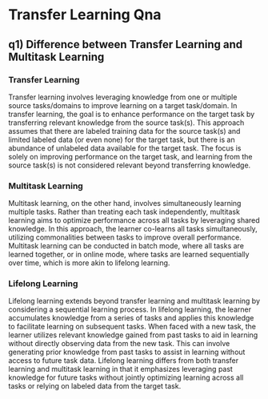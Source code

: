 # Transfer Learning Qna
## q1) Difference between Transfer Learning and Multitask Learning

### Transfer Learning

Transfer learning involves leveraging knowledge from one or multiple source tasks/domains to improve learning on a target task/domain. In transfer learning, the goal is to enhance performance on the target task by transferring relevant knowledge from the source task(s). This approach assumes that there are labeled training data for the source task(s) and limited labeled data (or even none) for the target task, but there is an abundance of unlabeled data available for the target task. The focus is solely on improving performance on the target task, and learning from the source task(s) is not considered relevant beyond transferring knowledge.

### Multitask Learning

Multitask learning, on the other hand, involves simultaneously learning multiple tasks. Rather than treating each task independently, multitask learning aims to optimize performance across all tasks by leveraging shared knowledge. In this approach, the learner co-learns all tasks simultaneously, utilizing commonalities between tasks to improve overall performance. Multitask learning can be conducted in batch mode, where all tasks are learned together, or in online mode, where tasks are learned sequentially over time, which is more akin to lifelong learning.

### Lifelong Learning

Lifelong learning extends beyond transfer learning and multitask learning by considering a sequential learning process. In lifelong learning, the learner accumulates knowledge from a series of tasks and applies this knowledge to facilitate learning on subsequent tasks. When faced with a new task, the learner utilizes relevant knowledge gained from past tasks to aid in learning without directly observing data from the new task. This can involve generating prior knowledge from past tasks to assist in learning without access to future task data. Lifelong learning differs from both transfer learning and multitask learning in that it emphasizes leveraging past knowledge for future tasks without jointly optimizing learning across all tasks or relying on labeled data from the target task.
